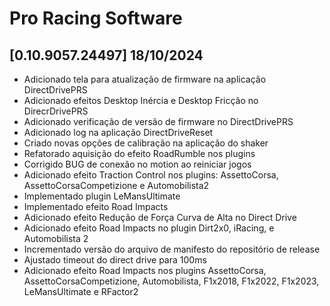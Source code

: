 # Pro Racing Software

## [0.10.9057.24497] 18/10/2024

 - Adicionado tela para atualização de firmware na aplicação DirectDrivePRS
 - Adicionado efeitos Desktop Inércia e Desktop Fricção no DirecrDrivePRS
 - Adicionado verificação de versão de firmware no DirectDrivePRS
 - Adicionado log na aplicação DirectDriveReset
 - Criado novas opções de calibração na aplicação do shaker
 - Refatorado aquisição do efeito RoadRumble nos plugins
 - Corrigido BUG de conexão no motion ao reiniciar jogos
 - Adicionado efeito Traction Control nos plugins: AssettoCorsa, AssettoCorsaCompetizione e Automobilista2
 - Implementado plugin LeMansUltimate
 - Implementado efeito Road Impacts
 - Adicionado efeito Redução de Força Curva de Alta no Direct Drive
 - Adicionado efeito Road Impacts no plugin Dirt2x0, iRacing, e Automobilista 2
 - Incrementado versão do arquivo de manifesto do repositório de release
 - Ajustado timeout do direct drive para 100ms
 - Adicionado efeito Road Impacts nos plugins AssettoCorsa, AssettoCorsaCompetizione, Automobilista, F1x2018, F1x2022, F1x2023, LeMansUltimate e RFactor2
